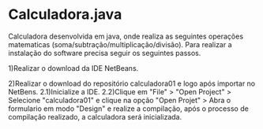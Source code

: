 # Calculadora.java

Calculadora desenvolvida em java, onde realiza as seguintes operações matematicas (soma/subtração/multiplicação/divisão). Para realizar a instalação do software precisa seguir os seguintes passos.

1)Realizar o download da IDE NetBeans. 

2)Realizar o download do repositório calculadora01 e logo após importar no NetBens.
2.1)Inicialize a IDE.
2.2)Clique em "File" > "Open Project" > Selecione "calculadora01" e clique na opção "Open Projet" > Abra o formulario em modo "Design" e realize a compilação, após o processo de compilação realizado, a calculadora será inicializada.

